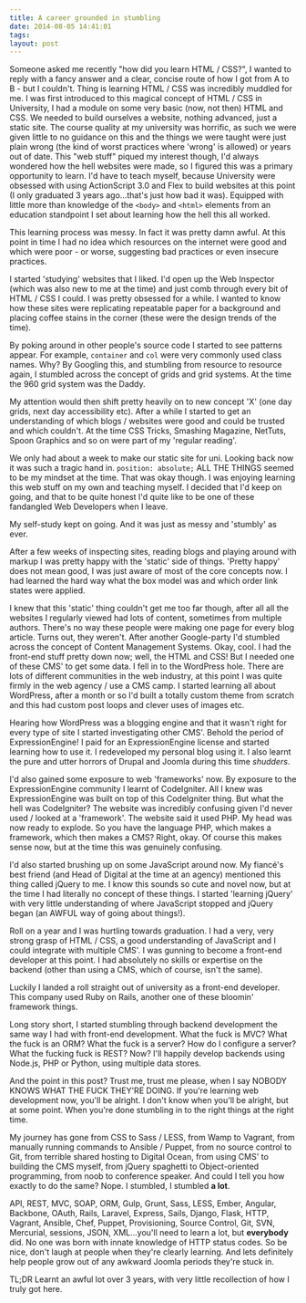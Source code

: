 ```yaml
---
title: A career grounded in stumbling
date: 2014-08-05 14:41:01 
tags: 
layout: post
---
```

Someone asked me recently "how did you learn HTML / CSS?", I wanted to reply with a fancy answer and a clear, concise route of how I got from A to B - but I couldn't. Thing is learning HTML / CSS was incredibly muddled for me. I was first introduced to this magical concept of HTML / CSS in University, I had a module on some very basic (now, not then) HTML and CSS. We needed to build ourselves a website, nothing advanced, just a static site. The course quality at my university was horrific, as such we were given little to no guidance on this and the things we were taught were just plain wrong (the kind of worst practices where 'wrong' is allowed) or years out of date. This "web stuff" piqued my interest though, I'd always wondered how the hell websites were made, so I figured this was a primary opportunity to learn. I'd have to teach myself, because University were obsessed with using ActionScript 3.0 and Flex to build websites at this point (I only graduated 3 years ago...that's just how bad it was). Equipped with little more than knowledge of the `<body>` and `<html>` elements from an education standpoint I set about learning how the hell this all worked. 

This learning process was messy. In fact it was pretty damn awful. At this point in time I had no idea which resources on the internet were good and which were poor - or worse, suggesting bad practices or even insecure practices. 

I started 'studying' websites that I liked. I'd open up the Web Inspector (which was also new to me at the time) and just comb through every bit of HTML / CSS I could. I was pretty obsessed for a while. I wanted to know how these sites were replicating repeatable paper for a background and placing coffee stains in the corner (these were the design trends of the time).

By poking around in other people's source code I started to see patterns appear. For example, `container` and `col` were very commonly used class names. Why? By Googling this, and stumbling from resource to resource again, I stumbled across the concept of grids and grid systems. At the time the 960 grid system was the Daddy.

My attention would then shift pretty heavily on to new concept 'X' (one day grids, next day accessibility etc). After a while I started to get an understanding of which blogs / websites were good and could be trusted and which couldn't. At the time CSS Tricks, Smashing Magazine, NetTuts, Spoon Graphics and so on were part of my 'regular reading'. 

We only had about a week to make our static site for uni. Looking back now it was such a tragic hand in. `position: absolute;` ALL THE THINGS seemed to be my mindset at the time. That was okay though. I was enjoying learning this web stuff on my own and teaching myself. I decided that I'd keep on going, and that to be quite honest I'd quite like to be one of these fandangled Web Developers when I leave. 

My self-study kept on going. And it was just as messy and 'stumbly' as ever. 

After a few weeks of inspecting sites, reading blogs and playing around with markup I was pretty happy with the 'static' side of things. 'Pretty happy' does not mean good, I was just aware of most of the core concepts now. I had learned the hard way what the box model was and which order link states were applied. 

I knew that this 'static' thing couldn't get me too far though, after all all the websites I regularly viewed had lots of content, sometimes from multiple authors. There's no way these people were making one page for every blog article. Turns out, they weren't. After another Google-party I'd stumbled across the concept of Content Management Systems. Okay, cool. I had the front-end stuff pretty down now; well, the HTML and CSS! But I needed one of these CMS' to get some data. I fell in to the WordPress hole. There are lots of different communities in the web industry, at this point I was quite firmly in the web agency / use a CMS camp. I started learning all about WordPress, after a month or so I'd built a totally custom theme from scratch and this had custom post loops and clever uses of images etc. 

Hearing how WordPress was a blogging engine and that it wasn't right for every type of site I started investigating other CMS'. Behold the period of ExpressionEngine! I paid for an ExpressionEngine license and started learning how to use it. I redeveloped my personal blog using it. I also learnt the pure and utter horrors of Drupal and Joomla during this time *shudders*.

I'd also gained some exposure to web 'frameworks' now. By exposure to the ExpressionEngine community I learnt of CodeIgniter. All I knew was ExpressionEngine was built on top of this CodeIgniter thing. But what the hell was CodeIgniter? The website was incredibly confusing given I'd never used / looked at a 'framework'. The website said it used PHP. My head was now ready to explode. So you have the language PHP, which makes a framework, which then makes a CMS? Right, okay. Of course this makes sense now, but at the time this was genuinely confusing. 

I'd also started brushing up on some JavaScript around now. My fiancé's best friend (and Head of Digital at the time at an agency) mentioned this thing called jQuery to me. I know this sounds so cute and novel now, but at the time I had literally no concept of these things. I started 'learning jQuery' with very little understanding of where JavaScript stopped and jQuery began (an AWFUL way of going about things!). 

Roll on a year and I was hurtling towards graduation. I had a very, very strong grasp of HTML / CSS, a good understanding of JavaScript and I could integrate with multiple CMS'. I was gunning to become a front-end developer at this point. I had absolutely no skills or expertise on the backend (other than using a CMS, which of course, isn't the same).

Luckily I landed a roll straight out of university as a front-end developer. This company used Ruby on Rails, another one of these bloomin' framework things. 

Long story short, I started stumbling through backend development the same way I had with front-end development. What the fuck is MVC? What the fuck is an ORM? What the fuck is a server? How do I configure a server? What the fucking fuck is REST? Now? I'll happily develop backends using Node.js, PHP or Python, using multiple data stores.   

And the point in this post? Trust me, trust me please, when I say NOBODY KNOWS WHAT THE FUCK THEY'RE DOING. If you're learning web development now, you'll be alright. I don't know when you'll be alright, but at some point. When you're done stumbling in to the right things at the right time.

My journey has gone from CSS to Sass / LESS, from Wamp to Vagrant, from manually running commands to Ansible / Puppet, from no source control to Git, from terrible shared hosting to Digital Ocean, from using CMS' to building the CMS myself, from jQuery spaghetti to Object-oriented programming, from noob to conference speaker. And could I tell you how exactly to do the same? Nope. I stumbled, I stumbled **a lot**.

API, REST, MVC, SOAP, ORM, Gulp, Grunt, Sass, LESS, Ember, Angular, Backbone, OAuth, Rails, Laravel, Express, Sails, Django, Flask, HTTP, Vagrant, Ansible, Chef, Puppet, Provisioning, Source Control, Git, SVN, Mercurial, sessions, JSON, XML...you'll need to learn a lot, but **everybody** did. No one was born with innate knowledge of HTTP status codes. So be nice, don't laugh at people when they're clearly learning. And lets definitely help people grow out of any awkward Joomla periods they're stuck in.

TL;DR Learnt an awful lot over 3 years, with very little recollection of how I truly got here. 




